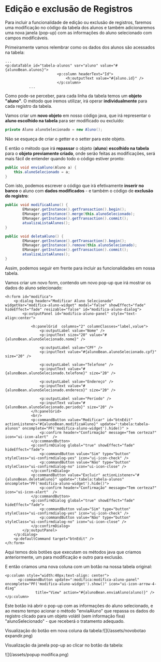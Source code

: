 # Edição e exclusão de Registros

Para incluir a funcionalidade de edição ou exclusão de registros, faremos uma modificação no código da tabela dos alunos e também adicionaremos uma nova janela \(pop-up\) com as informações do aluno selecionado com campos modificáveis.



Primeiramente vamos relembrar como os dados dos alunos são acessados na tabela:

```
...
<p:dataTable id="tabela-alunos" var="aluno" value="#{alunoBean.alunos}">
                        <p:column headerText="Id">
                            <h:outputText value="#{aluno.id}" />
                        </p:column>
           ...
```

Como pode-se perceber, para cada linha da tabela temos um **objeto "aluno"**. O método que iremos utilizar, irá operar **individualmente** para cada registro da tabela.



Vamos criar um **novo objeto** em nosso código java, que irá representar o **aluno escolhido na tabela** para ser modificado ou excluído:

```java
private Aluno alunoSelecionado = new Aluno();
```

Não se esqueça de criar o getter e o setter para este objeto.



E então o método que irá **repassar** o objeto \(**aluno**\) **escolhido na tabela** para o **objeto previamente criado**, onde serão feitas as modificações, será mais fácil de entender quando todo o código estiver pronto:

```java
public void enviaAluno(Aluno a) {
    this.alunoSelecionado = a;
}
```



Com isto, podemos escrever o código que irá efetivamente **inserir no banco** o aluno com **dados modificados** - e também o código de **exclusão do registro**:

```java
public void modificaAluno() {
        EManager.getInstance().getTransaction().begin();
        EManager.getInstance().merge(this.alunoSelecionado);
        EManager.getInstance().getTransaction().commit();
        atualizaListaAlunos();
}

public void deletaAluno() {
        EManager.getInstance().getTransaction().begin();
        EManager.getInstance().remove(this.alunoSelecionado);
        EManager.getInstance().getTransaction().commit();
        atualizaListaAlunos();
}
```



Assim, podemos seguir em frente para incluir as funcionalidades em nossa tabela.

Vamos criar um novo form, contendo um novo pop-up que irá mostrar os dados do aluno selecionado:

```xhtml
<h:form id="modifica">
    <p:dialog header="Modificar Aluno Selecionado" widgetVar="modifica-aluno-widget" modal="false" showEffect="fade" hideEffect="fade" resizable="false" id="modifica-aluno-dialog">
        <p:outputPanel id="modifica-aluno-panel" style="text-align:center">

            <h:panelGrid  columns="2" columnClasses="label,value">
                <p:outputLabel value="Nome" />
                <p:inputText size="20" value="#{alunoBean.alunoSelecionado.nome}" />

                <p:outputLabel value="CPF" />
                <p:inputText value="#{alunoBean.alunoSelecionado.cpf}" size="20" />

                <p:outputLabel value="Telefone" />
                <p:inputText value="#{alunoBean.alunoSelecionado.telefone}" size="20" />

                <p:outputLabel value="Endereço" />
                <p:inputText value="#{alunoBean.alunoSelecionado.endereco}" size="20" />

                <p:outputLabel value="Período" />
                <p:inputText value="#{alunoBean.alunoSelecionado.periodo}" size="20" />
            </h:panelGrid>
            <br/>
            <p:commandButton value="Modificar" id="btnEdit" actionListener="#{alunoBean.modificaAluno}" update=":tabela:tabela-alunos" oncomplete="PF('modifica-aluno-widget').hide()" >
                <p:confirm header="Confirmação" message="Tem certeza?" icon="ui-icon-alert"  />
            </p:commandButton>
            <p:confirmDialog global="true" showEffect="fade" hideEffect="fade">
                <p:commandButton value="Sim" type="button" styleClass="ui-confirmdialog-yes" icon="ui-icon-check" />
                <p:commandButton value="Não" type="button" styleClass="ui-confirmdialog-no" icon="ui-icon-close" />
            </p:confirmDialog>
            <p:commandButton value="Excluir" actionListener="#{alunoBean.deletaAluno}" update=":tabela:tabela-alunos" oncomplete="PF('modifica-aluno-widget').hide()">
                <p:confirm header="Confirmação" message="Tem certeza?" icon="ui-icon-alert"  />
            </p:commandButton>
            <p:confirmDialog global="true" showEffect="fade" hideEffect="fade">
                <p:commandButton value="Sim" type="button" styleClass="ui-confirmdialog-yes" icon="ui-icon-check" />
                <p:commandButton value="Não" type="button" styleClass="ui-confirmdialog-no" icon="ui-icon-close" />
            </p:confirmDialog>
        </p:outputPanel>
    </p:dialog>
    <p:defaultCommand target="btnEdit" />
</h:form>
```

Aqui temos dois botões que executam os métodos java que criamos anteriormente, um para modificação e outro para exclusão.



E então criamos uma nova coluna com um botão na nossa tabela original:

```xhtml
<p:column style="width:40px;text-align: center">
      <p:commandButton update=":modifica:modifica-aluno-panel" oncomplete="PF('modifica-aluno-widget').show()" icon="ui-icon-arrow-4-diag"
              title="View" action="#{alunoBean.enviaAluno(aluno)}" />
</p:column>
```

Este botão irá abrir o pop-up com as informações do aluno selecionado, e ao mesmo tempo acionar o método "enviaAluno" que repassa os dados do registro clicado para um objeto volátil \(sem informação fixa\) "alunoSelecionado" - que receberá o tratamento adequado.



Visualização do botão em nova coluna da tabela:![](/assets/novobotao expandir.png)

Visualização da janela pop-up ao clicar no botão da tabela:

![](/assets/popup modifica.png)





